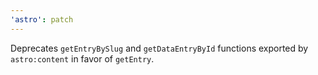 ```yaml
---
'astro': patch
---
```


Deprecates `getEntryBySlug` and `getDataEntryById` functions exported by `astro:content` in favor of `getEntry`.
